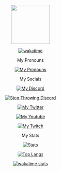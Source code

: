 <div align="center">
    <img height="128" src="https://avatars.githubusercontent.com/u/72676863?v=4">
</div>


<div align="center">

[![wakatime](https://wakatime.com/badge/user/1edfec6f-eaff-418e-acf9-3ee083cc2baf.svg?style=for-the-badge)](https://wakatime.com/@1edfec6f-eaff-418e-acf9-3ee083cc2baf)

My Pronouns

[![My Pronouns](https://img.shields.io/endpoint?color=gold&logo=pronouns&style=for-the-badge&url=https://pronoundb.org/shields/616fed8580a76173e9650045)](https://pronoundb.org)

My Socials

[![My Discord](https://img.shields.io/discord/784293822879760415?color=blue&label=Gamer%20Lounge&style=for-the-badge)](https://inv.wtf/strqtz)
    
[![Stop Throwing Discord](https://img.shields.io/discord/900692529048080424?color=red&label=Stop%20Throwing%20Guild&logo=Stop%20Throwing%20Guild&style=for-the-badge)](https://discord.gg/R8sxj8ZJns)

[![My Twitter](https://img.shields.io/twitter/follow/Strqtz_?color=green&style=for-the-badge)](https://twitter.com/Strqtz_)

[![My Youtube](https://img.shields.io/youtube/channel/subscribers/UCLxv3Z1PaaceeqWMQhTurJw?style=for-the-badge)](https://youtube.com/channel/UCLxv3Z1PaaceeqWMQhTurJw)

[![My Twitch](https://img.shields.io/twitch/status/strqtz_?color=purple&style=for-the-badge)](https://twitch.tv/strqtz_)

My Stats

[![Stats](https://github-readme-stats.vercel.app/api?username=Strqtz&count_private=true&show_icons=true&theme=github_dark)](https://github.com/Strqtz)

[![Top Langs](https://github-readme-stats.vercel.app/api/top-langs/?username=Strqtz&count_private=true&show_owner=true&theme=github_dark&layout=compact&show_icons=true)](https://github.com/anuraghazra/github-readme-stats)

[![wakatime stats](https://github-readme-stats.vercel.app/api/wakatime?username=Strqtz&theme=github_dark&layout=compact)](https://strqtz.github.io)

</div>
